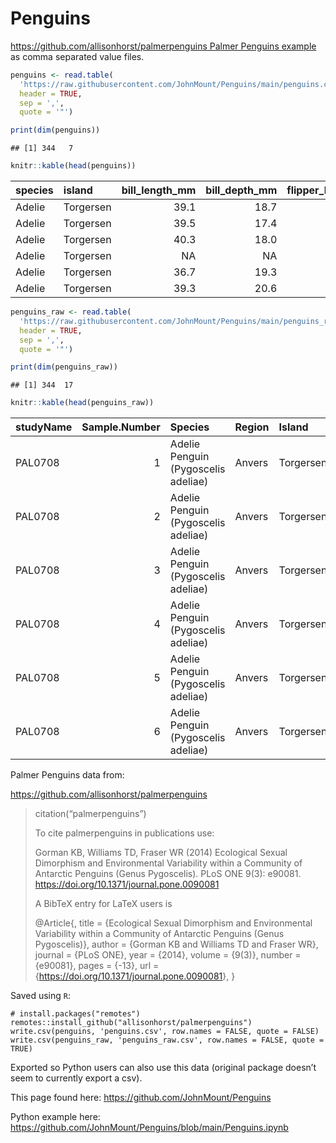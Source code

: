 Penguins
================

[https://github.com/allisonhorst/palmerpenguins Palmer Penguins
example](https://github.com/allisonhorst/palmerpenguins) as comma
separated value files.

``` r
penguins <- read.table(
  'https://raw.githubusercontent.com/JohnMount/Penguins/main/penguins.csv', 
  header = TRUE, 
  sep = ',', 
  quote = '"')

print(dim(penguins))
```

    ## [1] 344   7

``` r
knitr::kable(head(penguins))
```

| species | island    | bill\_length\_mm | bill\_depth\_mm | flipper\_length\_mm | body\_mass\_g | sex    |
| :------ | :-------- | ---------------: | --------------: | ------------------: | ------------: | :----- |
| Adelie  | Torgersen |             39.1 |            18.7 |                 181 |          3750 | male   |
| Adelie  | Torgersen |             39.5 |            17.4 |                 186 |          3800 | female |
| Adelie  | Torgersen |             40.3 |            18.0 |                 195 |          3250 | female |
| Adelie  | Torgersen |               NA |              NA |                  NA |            NA | NA     |
| Adelie  | Torgersen |             36.7 |            19.3 |                 193 |          3450 | female |
| Adelie  | Torgersen |             39.3 |            20.6 |                 190 |          3650 | male   |

``` r
penguins_raw <- read.table(
  'https://raw.githubusercontent.com/JohnMount/Penguins/main/penguins_raw.csv', 
  header = TRUE, 
  sep = ',', 
  quote = '"')

print(dim(penguins_raw))
```

    ## [1] 344  17

``` r
knitr::kable(head(penguins_raw))
```

| studyName | Sample.Number | Species                             | Region | Island    | Stage              | Individual.ID | Clutch.Completion | Date.Egg   | Culmen.Length..mm. | Culmen.Depth..mm. | Flipper.Length..mm. | Body.Mass..g. | Sex    | Delta.15.N..o.oo. | Delta.13.C..o.oo. | Comments                       |
| :-------- | ------------: | :---------------------------------- | :----- | :-------- | :----------------- | :------------ | :---------------- | :--------- | -----------------: | ----------------: | ------------------: | ------------: | :----- | ----------------: | ----------------: | :----------------------------- |
| PAL0708   |             1 | Adelie Penguin (Pygoscelis adeliae) | Anvers | Torgersen | Adult, 1 Egg Stage | N1A1          | Yes               | 2007-11-11 |               39.1 |              18.7 |                 181 |          3750 | MALE   |                NA |                NA | Not enough blood for isotopes. |
| PAL0708   |             2 | Adelie Penguin (Pygoscelis adeliae) | Anvers | Torgersen | Adult, 1 Egg Stage | N1A2          | Yes               | 2007-11-11 |               39.5 |              17.4 |                 186 |          3800 | FEMALE |           8.94956 |        \-24.69454 | NA                             |
| PAL0708   |             3 | Adelie Penguin (Pygoscelis adeliae) | Anvers | Torgersen | Adult, 1 Egg Stage | N2A1          | Yes               | 2007-11-16 |               40.3 |              18.0 |                 195 |          3250 | FEMALE |           8.36821 |        \-25.33302 | NA                             |
| PAL0708   |             4 | Adelie Penguin (Pygoscelis adeliae) | Anvers | Torgersen | Adult, 1 Egg Stage | N2A2          | Yes               | 2007-11-16 |                 NA |                NA |                  NA |            NA | NA     |                NA |                NA | Adult not sampled.             |
| PAL0708   |             5 | Adelie Penguin (Pygoscelis adeliae) | Anvers | Torgersen | Adult, 1 Egg Stage | N3A1          | Yes               | 2007-11-16 |               36.7 |              19.3 |                 193 |          3450 | FEMALE |           8.76651 |        \-25.32426 | NA                             |
| PAL0708   |             6 | Adelie Penguin (Pygoscelis adeliae) | Anvers | Torgersen | Adult, 1 Egg Stage | N3A2          | Yes               | 2007-11-16 |               39.3 |              20.6 |                 190 |          3650 | MALE   |           8.66496 |        \-25.29805 | NA                             |

Palmer Penguins data from:

<https://github.com/allisonhorst/palmerpenguins>

> citation(“palmerpenguins”)
> 
> To cite palmerpenguins in publications use:
> 
> Gorman KB, Williams TD, Fraser WR (2014) Ecological Sexual Dimorphism
> and Environmental Variability within a Community of Antarctic Penguins
> (Genus Pygoscelis). PLoS ONE 9(3): e90081.
> <https://doi.org/10.1371/journal.pone.0090081>
> 
> A BibTeX entry for LaTeX users is
> 
> @Article{, title = {Ecological Sexual Dimorphism and Environmental
> Variability within a Community of Antarctic Penguins (Genus
> Pygoscelis)}, author = {Gorman KB and Williams TD and Fraser WR},
> journal = {PLoS ONE}, year = {2014}, volume = {9(3)}, number =
> {e90081}, pages = {-13}, url =
> {<https://doi.org/10.1371/journal.pone.0090081>}, }

Saved using `R`:

    # install.packages("remotes")
    remotes::install_github("allisonhorst/palmerpenguins")
    write.csv(penguins, 'penguins.csv', row.names = FALSE, quote = FALSE)
    write.csv(penguins_raw, 'penguins_raw.csv', row.names = FALSE, quote = TRUE)

Exported so Python users can also use this data (original package
doesn’t seem to currently export a csv).

This page found here: <https://github.com/JohnMount/Penguins>

Python example here:
<https://github.com/JohnMount/Penguins/blob/main/Penguins.ipynb>
